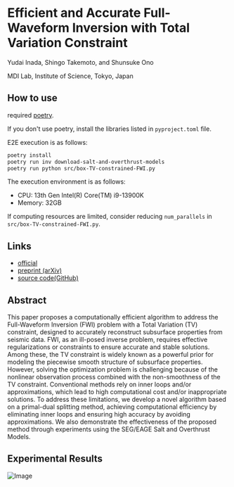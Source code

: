 # Efficient and Accurate Full-Waveform Inversion with Total Variation Constraint

Yudai Inada, Shingo Takemoto, and Shunsuke Ono

MDI Lab, Institute of Science, Tokyo, Japan

## How to use
required [poetry](https://python-poetry.org/).

If you don't use poetry, install the libraries listed in `pyproject.toml` file.

E2E execution is as follows:
```bash
poetry install
poetry run inv download-salt-and-overthrust-models
poetry run python src/box-TV-constrained-FWI.py
```

The execution environment is as follows:
- CPU: 13th Gen Intel(R) Core(TM) i9-13900K
- Memory: 32GB

If computing resources are limited, consider reducing `num_parallels` in `src/box-TV-constrained-FWI.py`.

## Links 
- [official](https://www.mdi.c.titech.ac.jp/publications/fwiwtv)
- [preprint (arXiv)](https://arxiv.org/abs/2501.08210)
- [source code(GitHub)](https://github.com/MDI-TokyoTech/Convergent_Primal-Dual_Plug-and-Play_Image_Restoration_A_General_Algorithm_and_Applications)

## Abstract
This paper proposes a computationally efficient algorithm to address the Full-Waveform Inversion (FWI) problem with a Total Variation (TV) constraint, designed to accurately reconstruct subsurface properties from seismic data.
FWI, as an ill-posed inverse problem, requires effective regularizations or constraints to ensure accurate and stable solutions.
Among these, the TV constraint is widely known as a powerful prior for modeling the piecewise smooth structure of subsurface properties.
However, solving the optimization problem is challenging because of the nonlinear observation process combined with the non-smoothness of the TV constraint.
Conventional methods rely on inner loops and/or approximations, which lead to high computational cost and/or inappropriate solutions.
To address these limitations, we develop a novel algorithm based on a primal-dual splitting method, achieving computational efficiency by eliminating inner loops and ensuring high accuracy by avoiding approximations. We also demonstrate the effectiveness of the proposed method through experiments using the SEG/EAGE Salt and Overthrust Models. 

## Experimental Results
![Image](https://github.com/user-attachments/assets/4713a589-f4a3-40fb-9ffd-8c679179ff0c)


